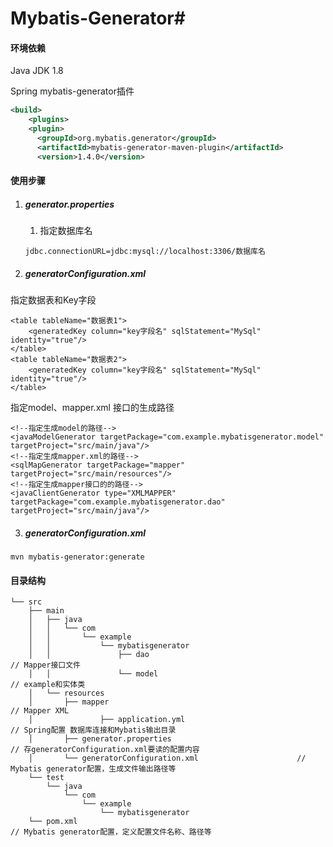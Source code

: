 # Mybatis-Generator#

#### 环境依赖

Java JDK 1.8

Spring mybatis-generator插件

```xml
<build>
	<plugins>
    <plugin>
      <groupId>org.mybatis.generator</groupId>
      <artifactId>mybatis-generator-maven-plugin</artifactId>
      <version>1.4.0</version>
```

#### 使用步骤

1. ##### generator.properties

    1. 指定数据库名

   ```properties
   jdbc.connectionURL=jdbc:mysql://localhost:3306/数据库名
   ```

2. ##### generatorConfiguration.xml

指定数据表和Key字段

```properties
<table tableName="数据表1">
	<generatedKey column="key字段名" sqlStatement="MySql" identity="true"/>
</table>
<table tableName="数据表2">
	<generatedKey column="key字段名" sqlStatement="MySql" identity="true"/>
</table>
```

指定model、mapper.xml 接口的生成路径

```properties
<!--指定生成model的路径-->
<javaModelGenerator targetPackage="com.example.mybatisgenerator.model" targetProject="src/main/java"/>
<!--指定生成mapper.xml的路径-->
<sqlMapGenerator targetPackage="mapper" targetProject="src/main/resources"/>
<!--指定生成mapper接口的的路径-->
<javaClientGenerator type="XMLMAPPER" targetPackage="com.example.mybatisgenerator.dao"
targetProject="src/main/java"/>
```

3. ##### generatorConfiguration.xml

```shell
mvn mybatis-generator:generate
```

#### 目录结构

```shell
└── src
    ├── main
    │   ├── java
    │   │   └── com
    │   │       └── example
    │   │           └── mybatisgenerator
    │   │               ├── dao												// Mapper接口文件
    │   │               └── model											// example和实体类
    │   └── resources
    │       ├── mapper																// Mapper XML
    │				├── application.yml												// Spring配置 数据库连接和Mybatis输出目录
    │       ├── generator.properties									// 存generatorConfiguration.xml要读的配置内容
    │       └── generatorConfiguration.xml						// Mybatis generator配置，生成文件输出路径等
    └── test
        └── java
            └── com
                └── example
                    └── mybatisgenerator
    └── pom.xml																				// Mybatis generator配置，定义配置文件名称、路径等

```

